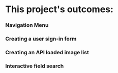 # This project's outcomes:

### Navigation Menu
### Creating a user sign-in form
### Creating an API loaded image list
### Interactive field search